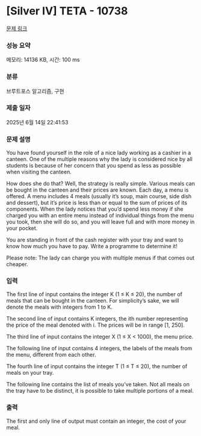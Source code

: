 # [Silver IV] TETA - 10738 

[문제 링크](https://www.acmicpc.net/problem/10738) 

### 성능 요약

메모리: 14136 KB, 시간: 100 ms

### 분류

브루트포스 알고리즘, 구현

### 제출 일자

2025년 6월 14일 22:41:53

### 문제 설명

<p>You have found yourself in the role of a nice lady working as a cashier in a canteen. One of the multiple reasons why the lady is considered nice by all students is because of her concern that you spend as less as possible when visiting the canteen.</p>

<p>How does she do that? Well, the strategy is really simple. Various meals can be bought in the canteen and their prices are known. Each day, a menu is offered. A menu includes 4 meals (usually it’s soup, main course, side dish and dessert), but it’s price is less than or equal to the sum of prices of its components. When the lady notices that you’d spend less money if she charged you with an entire menu instead of individual things from the menu you took, then she will do so, and you will leave full and with more money in your pocket.</p>

<p>You are standing in front of the cash register with your tray and want to know how much you have to pay. Write a programme to determine it!</p>

<p>Please note: The lady can charge you with multiple menus if that comes out cheaper.</p>

### 입력 

 <p>The first line of input contains the integer K (1 ≤ K ≤ 20), the number of meals that can be bought in the canteen. For simplicity’s sake, we will denote the meals with integers from 1 to K.</p>

<p>The second line of input contains K integers, the ith number representing the price of the meal denoted with i. The prices will be in range [1, 250].</p>

<p>The third line of input contains the integer X (1 ≤ X < 1000), the menu price.</p>

<p>The following line of input contains 4 integers, the labels of the meals from the menu, different from each other.</p>

<p>The fourth line of input contains the integer T (1 ≤ T ≤ 20), the number of meals on your tray.</p>

<p>The following line contains the list of meals you’ve taken. Not all meals on the tray have to be distinct, it is possible to take multiple portions of a meal.</p>

### 출력 

 <p>The first and only line of output must contain an integer, the cost of your meal.</p>

